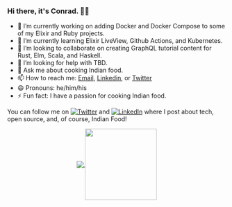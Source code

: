 ### Hi there, it's Conrad. 👋🏾

- 🔭 I’m currently working on adding Docker and Docker Compose to some of my Elixir and Ruby projects.
- 🌱 I’m currently learning Elixir LiveView, Github Actions, and Kubernetes.
- 👯 I’m looking to collaborate on creating GraphQL tutorial content for Rust, Elm, Scala, and Haskell.
- 🤔 I’m looking for help with TBD.
- 💬 Ask me about cooking Indian food. 
- 📫 How to reach me: [Email](mailto:conradwt@gmail.com), [Linkedin](https://www.linkedin.com/in/conradwt), or [Twitter](https://www.twitter.com/conradwt)
- 😄 Pronouns: he/him/his
- ⚡ Fun fact: I have a passion for cooking Indian food.

<!-- Actual text -->

You can follow me on [![Twitter][1.2]][1] and [![LinkedIn][2.2]][2] where I post about tech, open source, and, of course, Indian Food!

<!-- Icons -->

[1.2]: http://i.imgur.com/wWzX9uB.png (twitter icon without padding)
[2.2]: https://raw.githubusercontent.com/MartinHeinz/MartinHeinz/master/linkedin-3-16.png (LinkedIn icon without padding)

<!-- Links to your social media accounts -->

[1]: https://www.twitter.com/conradwt
[2]: https://www.linkedin.com/in/conradwt

<!-- Languages Used and Github stats -->

<p align="center"><a href="https://github.com/conradwt?tab=repositories">
    <img 
      align="center" 
      src="https://github-readme-stats.vercel.app/api/top-langs/?username=conradwt&layout=compact" 
    />
  </a>
  <a href="https://github.com/conradwt?tab=repositories">
    <img
      align="center"
      height="165"
      src="https://github-readme-stats.vercel.app/api?username=conradwt&count_private=true&show_icons=true&custom_title=Github%20Status&hide=issues"
    />
  </a>
</p>
